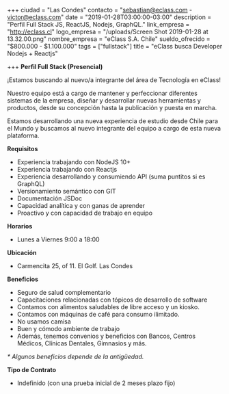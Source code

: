 +++
ciudad = "Las Condes"
contacto = "sebastian@eclass.com - victor@eclass.com"
date = "2019-01-28T03:00:00-03:00"
description = "Perfil Full Stack JS, ReactJS, Nodejs, GraphQL."
link_empresa = "http://eclass.cl"
logo_empresa = "/uploads/Screen Shot 2019-01-28 at 13.32.00.png"
nombre_empresa = "eClass S.A. Chile"
sueldo_ofrecido = "$800.000 - $1.100.000"
tags = ["fullstack"]
title = "eClass busca Developer Nodejs + Reactjs"

+++
**Perfil Full Stack (Presencial)**

¡Estamos buscando al nuevo/a integrante del área de Tecnología en eClass!

Nuestro equipo está a cargo de mantener y perfeccionar diferentes sistemas de la empresa, diseñar y desarrollar nuevas herramientas y productos, desde su concepción hasta la publicación y puesta en marcha.

Estamos desarrollando una nueva experiencia de estudio desde Chile para el Mundo y buscamos al nuevo integrante del equipo a cargo de esta nueva plataforma.

**Requisitos**

* Experiencia trabajando con NodeJS 10+
* Experiencia trabajando con Reactjs
* Experiencia desarrollando y consumiendo API (suma puntitos si es GraphQL)
* Versionamiento semántico con GIT
* Documentación JSDoc
* Capacidad analítica y con ganas de aprender
* Proactivo y con capacidad de trabajo en equipo

**Horarios**

* Lunes a Viernes 9:00 a 18:00

**Ubicación**

* Carmencita 25, of 11. El Golf. Las Condes

**Beneficios**

* Seguro de salud complementario
* Capacitaciones relacionadas con tópicos de desarrollo de software
* Contamos con alimentos saludables de libre acceso y un kiosko.
* Contamos con máquinas de café para consumo ilimitado.
* No usamos camisa
* Buen y cómodo ambiente de trabajo
* Además, tenemos convenios y beneficios con Bancos, Centros Médicos, Clínicas Dentales, Gimnasios y más.

_* Algunos beneficios depende de la antigüedad._

**Tipo de Contrato**

* Indefinido (con una prueba inicial de 2 meses plazo fijo)